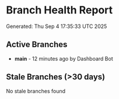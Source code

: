 # Branch Health Report
Generated: Thu Sep  4 17:35:33 UTC 2025

## Active Branches
- **main** - 12 minutes ago by Dashboard Bot

## Stale Branches (>30 days)
No stale branches found
